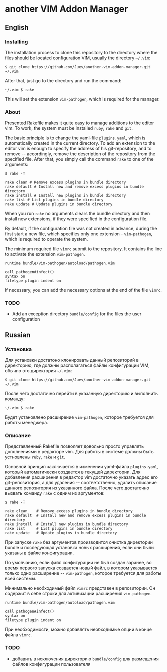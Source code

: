 # another VIM Addon Manager

## English

### Installing

The installation process to clone this repository to the directory where the files should be located configuration VIM, usually the directory `~/.vim`:

    $ git clone https://github.com/Juev/another-vim-addon-manager.git ~/.vim

After that, just go to the directory and run the command:

    ~/.vim $ rake

This will set the extension `vim-pathogen`, which is required for the manager.

### About

Presented Rakefile makes it quite easy to manage additions to the editor vim. To work, the system must be installed `ruby`, `rake` and `git`.

The basic principle is to change the yaml-file `plugins.yaml`, which is automatically created in the current directory. To add an extension to the editor vim is enough to specify the address of his git-repository, and to remove -- accordingly, remove the description of the repository from the specified file. After that, you simply call the command `rake` to one of the arguments:

    $ rake -T

    rake clean # Remove excess plugins in bundle directory
    rake default # Install new and remove excess plugins in bundle directory
    rake install # Install new plugins in bundle directory
    rake list # List plugins in bundle directory
    rake update # Update plugins in bundle directory

When you run `rake` no arguments clears the bundle directory and then install new extensions, if they were specified in the configuration file.

By default, if the configuration file was not created in advance, during the first start a new file, which specifies only one extension - `vim-pathogen`, which is required to operate the system.

The minimum required file `vimrc` submit to the repository. It contains the line to activate the extension `vim-pathogen`.

    runtime bundle/vim-pathogen/autoload/pathogen.vim

    call pathogen#infect()
    syntax on
    filetype plugin indent on

If necessary, you can add the necessary options at the end of the file `vimrc`.

### TODO

 - Add an exception directory `bundle/config` for the files the user configuration

## Russian

### Установка

Для установки достатоно клонировать данный репозиторий в директорию, где должны располагаться файлы конфигурации VIM, обычно это директория `~/.vim`:

    $ git clone https://github.com/Juev/another-vim-addon-manager.git ~/.vim

После чего достаточно перейти в указанную директорию и выполнить команду:

    ~/.vim $ rake

Будет установлено расширение `vim-pathogen`, которое требуется для работы менеджера.

### Описание

Представленный Rakefile позволяет довольно просто управлять дополнениями в редакторе vim. Для работы в системе должны быть устновлены `ruby`, `rake` и `git`.

Основной принцип заключается в изменении yaml-файла `plugins.yaml`, который автоматически создается в текущей директории. Для добавления расширения в редактор vim достаточно указать адрес его git-репозитория, а для удаления -- соответственно, удалить описание данного репозитория из указанного файла. После чего достаточно вызвать команду `rake` с одним из аргументов:

    $ rake -T

    rake clean    # Remove excess plugins in bundle directory
    rake default  # Install new and remove excess plugins in bundle directory
    rake install  # Install new plugins in bundle directory
    rake list     # List plugins in bundle directory
    rake update   # Update plugins in bundle directory

При запуске `rake` без аргументов производится очистка директории bundle и последующая установка новых расширений, если они были указаны в файле конфигурации.

По умолчанию, если файл конфигурации не был создан заранее, во время первого запуска создается новый файл, в котором указывается только одно расширение -- `vim-pathogen`, которое требуется для работы всей системы.

Минимально необходимый файл `vimrc` представен в репозитории. Он содержит в себе строки для активизации расширения `vim-pathogen`.

    runtime bundle/vim-pathogen/autoload/pathogen.vim

    call pathogen#infect()
    syntax on
    filetype plugin indent on

При необходимости, можно добавлять необходимые опции в конце файла `vimrc`.

### TODO

 - добавить в исключения директорию `bundle/config` для размещения файлов конфигурации пользователя
